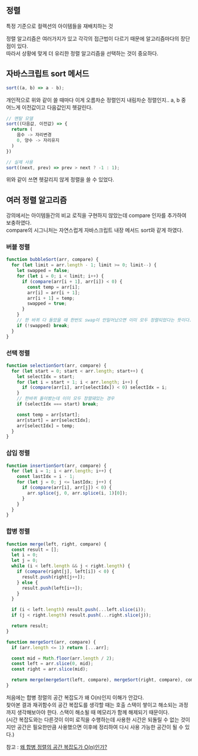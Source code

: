 ## 정렬

특정 기준으로 컬렉션의 아이템들을 재배치하는 것

정렬 알고리즘은 여러가지가 있고 각각의 접근법이 다르기 때문에 알고리즘마다의 장단점이 있다.  
따라서 상황에 맞게 더 유리한 정렬 알고리즘을 선택하는 것이 중요하다.

## 자바스크립트 sort 메서드

```js
sort((a, b) => a - b);
```

개인적으로 위와 같이 쓸 때마다 이게 오름차순 정렬인지 내림차순 정렬인지.. a, b 중 어느게 이전값이고 다음값인지 헷갈린다.

```js
// 멘탈 모델
sort((다음값, 이전값) => {
  return (
    음수 -> 자리변경
    0, 양수 -> 자리유지
  )
})

// 실제 사용
sort((next, prev) => prev > next ? -1 : 1);
```

위와 같이 쓰면 헷갈리지 않게 정렬을 쓸 수 있었다.

## 여러 정렬 알고리즘

강의에서는 아이템들간의 비교 로직을 구현하지 않았는데 compare 인자를 추가하여 보충하였다.  
compare의 시그니처는 자연스럽게 자바스크립트 내장 메서드 sort와 같게 하였다.

### 버블 정렬

```js
function bubbleSort(arr, compare) {
  for (let limit = arr.length - 1; limit >= 0; limit--) {
    let swapped = false;
    for (let i = 0; i < limit; i++) {
      if (compare(arr[i + 1], arr[i]) < 0) {
        const temp = arr[i];
        arr[i] = arr[i + 1];
        arr[i + 1] = temp;
        swapped = true;
      }
    }
    // 한 바퀴 다 돌았을 때 한번도 swap이 안일어났으면 이미 모두 정렬되었다는 뜻이다.
    if (!swapped) break;
  }
}
```

### 선택 정렬

```js
function selectionSort(arr, compare) {
  for (let start = 0; start < arr.length; start++) {
    let selectIdx = start;
    for (let i = start + 1; i < arr.length; i++) {
      if (compare(arr[i], arr[selectIdx]) < 0) selectIdx = i;
    }
    // 한바퀴 돌아봤는데 이미 모두 정렬돼있는 경우
    if (selectIdx === start) break;

    const temp = arr[start];
    arr[start] = arr[selectIdx];
    arr[selectIdx] = temp;
  }
}
```

### 삽입 정렬

```js
function insertionSort(arr, compare) {
  for (let i = 1; i < arr.length; i++) {
    const lastIdx = i - 1;
    for (let j = 0; j <= lastIdx; j++) {
      if (compare(arr[i], arr[j]) < 0) {
        arr.splice(j, 0, arr.splice(i, 1)[0]);
      }
    }
  }
}
```

### 합병 정렬

```js
function merge(left, right, compare) {
  const result = [];
  let i = 0;
  let j = 0;
  while (i < left.length && j < right.length) {
    if (compare(right[j], left[i]) < 0) {
      result.push(right[j++]);
    } else {
      result.push(left[i++]);
    }
  }

  if (i < left.length) result.push(...left.slice(i));
  if (j < right.length) result.push(...right.slice(j));

  return result;
}

function mergeSort(arr, compare) {
  if (arr.length <= 1) return [...arr];

  const mid = Math.floor(arr.length / 2);
  const left = arr.slice(0, mid);
  const right = arr.slice(mid);

  return merge(mergeSort(left, compare), mergeSort(right, compare), compare);
}
```

처음에는 합병 정렬의 공간 복잡도가 왜 O(n)인지 이해가 안갔다.  
찾아본 결과 재귀함수의 공간 복잡도를 생각할 때는 호출 스택이 쌓이고 해소되는 과정까지 생각해보아야 한다. 스택이 해소될 때 메모리가 함께 해제되기 때문이다.  
(시간 복잡도와는 다른것이 이미 로직을 수행하는데 사용한 시간은 되돌릴 수 없는 것이지만 공간은 필요한만큼 사용했으면 이후에 정리하여 다시 사용 가능한 공간이 될 수 있다.)

참고 : [왜 합병 정렬의 공간 복잡도가 O(n)인가?](https://stackoverflow.com/questions/10342890/merge-sort-time-and-space-complexity)
